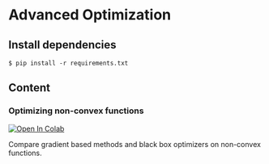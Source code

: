 # Advanced Optimization

## Install dependencies
```commandline
$ pip install -r requirements.txt
```


## Content

### Optimizing non-convex functions
[![Open In Colab](https://colab.research.google.com/assets/colab-badge.svg)](https://colab.research.google.com/github/pbudzyns/optimization/blob/master/non_convex_optim.ipynb)

Compare gradient based methods and black box optimizers on non-convex functions.
